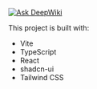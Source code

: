 [![Ask DeepWiki](https://deepwiki.com/badge.svg)](https://deepwiki.com/fataakasyara/horizon)

This project is built with:

- Vite
- TypeScript
- React
- shadcn-ui
- Tailwind CSS
